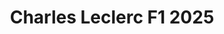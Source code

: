 ---
title: 'Charles Leclerc F1 2025'
category: 0_recientes
designSlug: 170-f1-2025-leclerc
image: '/products/autos/12-leclerc/principal.jpg'
imageHover: '/products/autos/12-leclerc/oversize.jpg'
prendas: [
    {   
        title: 'Remera',
        slug: 'remera',          
        image: '/products/autos/12-leclerc/normal.jpg',
        price: 'remerasPrecio',
        talles: 'remerasTalles'
    },
    {
        title: 'Remera Oversize',
        slug: 'remera-oversize',
        image: '/products/autos/12-leclerc/oversize.jpg',
        price: 'oversizePrecio',
        talles: 'oversizeTalles'
    },
    {
        title: 'Pupera Oversize',
        slug: 'pupera-oversize',
        image: '/products/autos/12-leclerc/pupera.jpg',
        price: 'remerasPrecio',
        talles: 'oversizePuperasTalles'
    },
    {
         title: 'Buzo',
         slug: 'buzo',
         image: '/products/autos/12-leclerc/buzo.jpg',
         price: buzosPrecio,
        talles: 'BuzosTalles'
     },
    {
        title: 'Musculosa M',
        slug: 'musculosa-mujer',
        image: '/products/autos/12-leclerc/musculosa.jpg',
        price: 'musculosaPrecio',
        talles: 'musculosasMujerTalles'
    },
    {
        title: 'Musculosa H',
        slug: 'musculoso',
        image: '/products/autos/12-leclerc/musculoso.jpg',
        price: 'musculosaPrecio',
        talles: 'musculosasHombreTalles'
    }
]
---